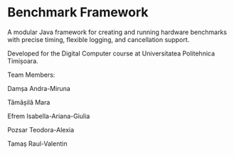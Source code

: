 # Benchmark Framework
A modular Java framework for creating and running hardware benchmarks with precise timing, flexible logging, and cancellation support.

Developed for the Digital Computer course at Universitatea Politehnica Timișoara.

Team Members:

Damșa Andra-Miruna

Tămășilă Mara

Efrem Isabella-Ariana-Giulia

Pozsar Teodora-Alexia

Tamaș Raul-Valentin
